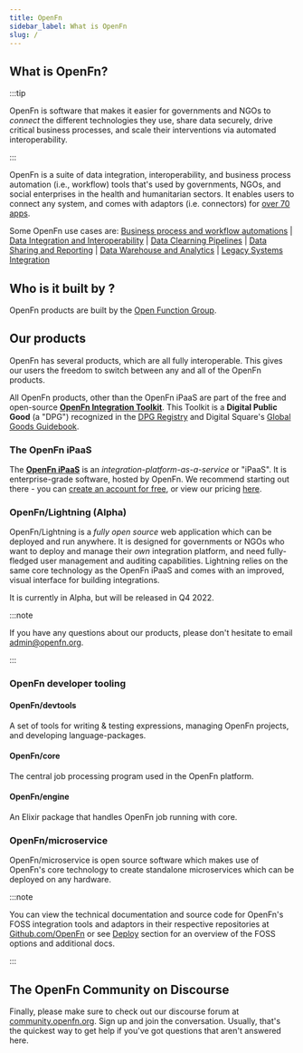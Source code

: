 ```yaml
---
title: OpenFn
sidebar_label: What is OpenFn
slug: /
---
```


## What is OpenFn?

:::tip

OpenFn is software that makes it easier for governments and NGOs to _connect_
the different technologies they use, share data securely, drive critical
business processes, and scale their interventions via automated
interoperability.

:::

OpenFn is a suite of data integration, interoperability, and business process
automation (i.e., workflow) tools that's used by governments, NGOs, and social
enterprises in the health and humanitarian sectors. It enables users to connect
any system, and comes with adaptors (i.e. connectors) for
[over 70 apps](https://www.openfn.org/apps).

Some OpenFn use cases are:
[Business process and workflow automations](https://www.dropbox.com/s/nb246sav7ozlmo1/OpenFn%20Business%20Process%20%26%20Workflow%20Automation%20Solutions.pdf?dl=0)
|
[Data Integration and Interoperability](https://www.dropbox.com/s/ij7n0fa2wosreod/OpenFn%20Data%20Integration%20%26%20Interoperability%20Solutions.pdf?dl=0)
|
[Data Clearning Pipelines](https://www.dropbox.com/s/ffchww1niw46nlu/OpenFn%20Data%20Cleaning%20Pipeline%20Solutions.pdf?dl=0)
|
[Data Sharing and Reporting](https://www.dropbox.com/s/5oj5wqo84q29p5j/OpenFn%20Data%20Sharing%20%26%20Reporting%20Solutions.pdf?dl=0)
|
[Data Warehouse and Analytics](https://www.dropbox.com/s/e48z6a9x1kgmlbd/OpenFn%20Data%20Warehouse%20%26%20Analytics%20Solutions.pdf?dl=0)
|
[Legacy Systems Integration](https://www.dropbox.com/s/dqhgvjkqjrs9vzi/OpenFn%20Legacy%20Systems%20Integration%20%26%20Sync%20Solutions.pdf?dl=0)

## Who is it built by ?

OpenFn products are built by the
[Open Function Group](https://docs.openfn.org/documentation/about).

## Our products

OpenFn has several products, which are all fully interoperable. This gives our
users the freedom to switch between any and all of the OpenFn products.

All OpenFn products, other than the OpenFn iPaaS are part of the free and
open-source
[**OpenFn Integration Toolkit**](/documentation/getting-started/integration-toolkit).
This Toolkit is a **Digital Public Good** (a "DPG") recognized in the
[DPG Registry](https://digitalpublicgoods.net/registry/) and Digital Square's
[Global Goods Guidebook](https://digitalsquare.org/resourcesrepository/global-goods-guidebook).

### The OpenFn iPaaS

The [**OpenFn iPaaS**](https://www.openfn.org/signup) is an
_integration-platform-as-a-service_ or "iPaaS". It is enterprise-grade software,
hosted by OpenFn. We recommend starting out there - you can
[create an account for free](https://www.openfn.org/signup), or view our pricing
[here](https://openfn.org/pricing).

### OpenFn/Lightning (Alpha)

OpenFn/Lightning is a _fully open source_ web application which can be deployed
and run anywhere. It is designed for governments or NGOs who want to deploy and
manage their _own_ integration platform, and need fully-fledged user management
and auditing capabilities. Lightning relies on the same core technology as the
OpenFn iPaaS and comes with an improved, visual interface for building
integrations.

It is currently in Alpha, but will be released in Q4 2022.

:::note

If you have any questions about our products, please don't hesitate to email
[admin@openfn.org](mailto:admin@openfn.org).

:::

### OpenFn developer tooling

#### OpenFn/devtools

A set of tools for writing & testing expressions, managing OpenFn projects, and
developing language-packages.

#### OpenFn/core

The central job processing program used in the OpenFn platform.

#### OpenFn/engine

An Elixir package that handles OpenFn job running with core.

### OpenFn/microservice

OpenFn/microservice is open source software which makes use of OpenFn's core
technology to create standalone microservices which can be deployed on any
hardware.

:::note

You can view the technical documentation and source code for OpenFn's FOSS
integration tools and adaptors in their respective repositories at
[Github.com/OpenFn](https://github.com/openfn) or see
[Deploy](https://docs.openfn.org/documentation/deploy/options) section for an
overview of the FOSS options and additional docs.

:::

## The OpenFn Community on Discourse

Finally, please make sure to check out our discourse forum at
[community.openfn.org](https://community.openfn.org). Sign up and join the
conversation. Usually, that's the quickest way to get help if you've got
questions that aren't answered here.
